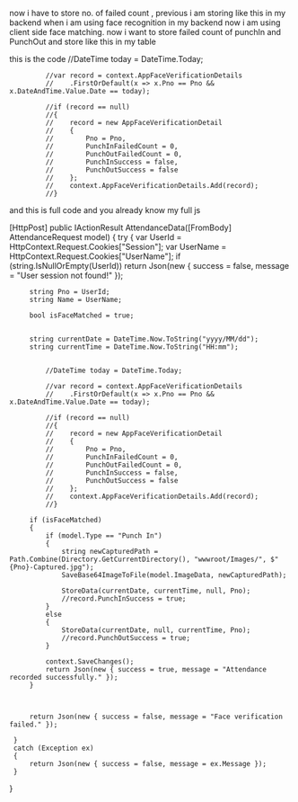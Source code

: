 now i  have to store no. of failed count , previous i am storing like this in my backend when i am using face recognition in my backend now i am using client side face matching. now i want to store failed count of punchIn and PunchOut and store like this in my table 

this is the code 
//DateTime today = DateTime.Today;

             //var record = context.AppFaceVerificationDetails
             //    .FirstOrDefault(x => x.Pno == Pno && x.DateAndTime.Value.Date == today);

             //if (record == null)
             //{
             //    record = new AppFaceVerificationDetail
             //    {
             //        Pno = Pno,
             //        PunchInFailedCount = 0,
             //        PunchOutFailedCount = 0,
             //        PunchInSuccess = false,
             //        PunchOutSuccess = false
             //    };
             //    context.AppFaceVerificationDetails.Add(record);
             //}

and this is full code and you already know my full js

[HttpPost]
 public IActionResult AttendanceData([FromBody] AttendanceRequest model)
 {
     try
     {
         var UserId = HttpContext.Request.Cookies["Session"];
         var UserName = HttpContext.Request.Cookies["UserName"];
         if (string.IsNullOrEmpty(UserId))
             return Json(new { success = false, message = "User session not found!" });


         string Pno = UserId;
         string Name = UserName;

         bool isFaceMatched = true;


         string currentDate = DateTime.Now.ToString("yyyy/MM/dd");
         string currentTime = DateTime.Now.ToString("HH:mm");

        
             //DateTime today = DateTime.Today;

             //var record = context.AppFaceVerificationDetails
             //    .FirstOrDefault(x => x.Pno == Pno && x.DateAndTime.Value.Date == today);

             //if (record == null)
             //{
             //    record = new AppFaceVerificationDetail
             //    {
             //        Pno = Pno,
             //        PunchInFailedCount = 0,
             //        PunchOutFailedCount = 0,
             //        PunchInSuccess = false,
             //        PunchOutSuccess = false
             //    };
             //    context.AppFaceVerificationDetails.Add(record);
             //}
        
         if (isFaceMatched)
         {
             if (model.Type == "Punch In")
             {
                 string newCapturedPath = Path.Combine(Directory.GetCurrentDirectory(), "wwwroot/Images/", $"{Pno}-Captured.jpg");
                 SaveBase64ImageToFile(model.ImageData, newCapturedPath);

                 StoreData(currentDate, currentTime, null, Pno);
                 //record.PunchInSuccess = true;
             }
             else
             {
                 StoreData(currentDate, null, currentTime, Pno);
                 //record.PunchOutSuccess = true;
             }

             context.SaveChanges();
             return Json(new { success = true, message = "Attendance recorded successfully." });
         }

         

         return Json(new { success = false, message = "Face verification failed." }); 
     
     }
     catch (Exception ex)
     {
         return Json(new { success = false, message = ex.Message });
     }
 }

